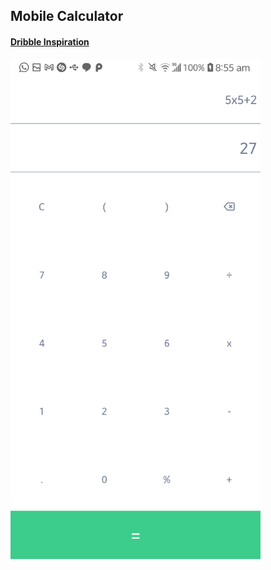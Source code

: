 ## Mobile Calculator

#### [Dribble Inspiration](https://dribbble.com/shots/15829982-Calculator)

<img src="screenshots/calc2.png" width="400">
